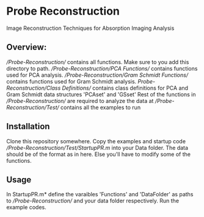 # Probe Reconstruction
Image Reconstruction Techniques for Absorption Imaging Analysis

## Overview:
*/Probe-Reconstruction/* contains all functions. Make sure to you add this directory to path.
*/Probe-Reconstruction/PCA Functions/* contains functions used for PCA analysis. 
*/Probe-Reconstruction/Gram Schmidt Functions/* contains functions used for Gram Schmidt analysis. 
*Probe-Reconstruction/Class Definitions/* contains class definitions for PCA and Gram Schmidt data structures 'PCAset' and 'GSset'
Rest of the functions in */Probe-Reconstruction/* are required to analyze the data at
*/Probe-Reconstruction/Test/* contains all the examples to run

## Installation
Clone this repository somewhere. 
Copy the examples and startup code */Probe-Reconstruction/Test/StartupPR.m* into your Data folder. The data should be of the format as in here. Else you'll have to modify some of the functions. 

## Usage
In StartupPR.m* define the varaibles 'Functions' and 'DataFolder' as paths to */Probe-Reconstruction/* and your data folder respectively.
Run the example codes.



